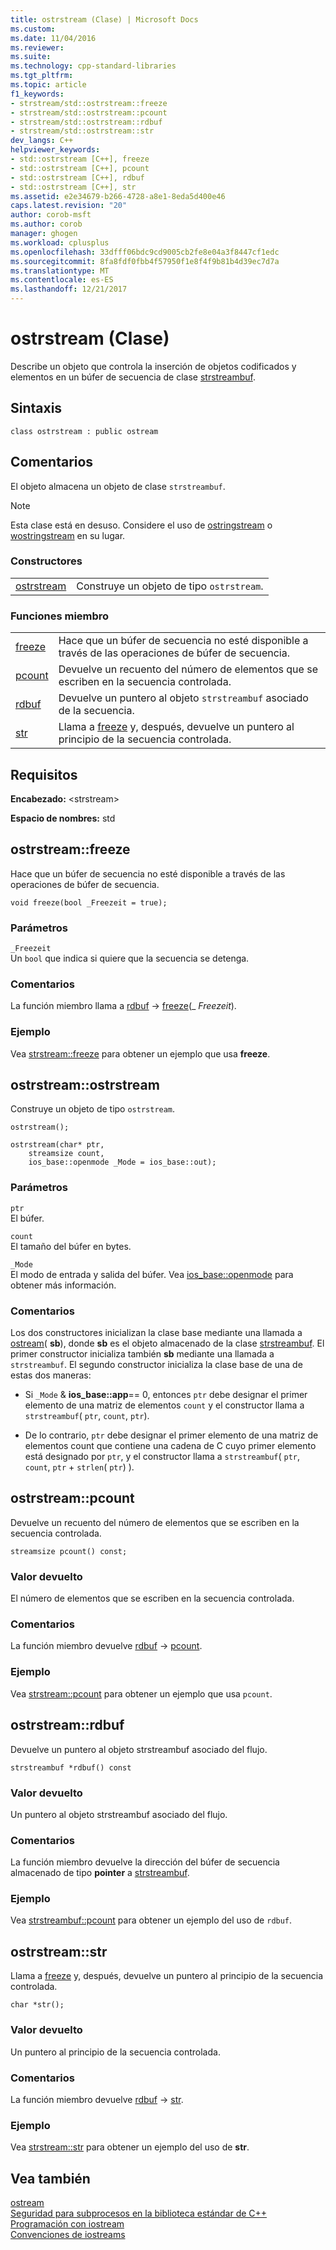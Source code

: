 ```yaml
---
title: ostrstream (Clase) | Microsoft Docs
ms.custom: 
ms.date: 11/04/2016
ms.reviewer: 
ms.suite: 
ms.technology: cpp-standard-libraries
ms.tgt_pltfrm: 
ms.topic: article
f1_keywords:
- strstream/std::ostrstream::freeze
- strstream/std::ostrstream::pcount
- strstream/std::ostrstream::rdbuf
- strstream/std::ostrstream::str
dev_langs: C++
helpviewer_keywords:
- std::ostrstream [C++], freeze
- std::ostrstream [C++], pcount
- std::ostrstream [C++], rdbuf
- std::ostrstream [C++], str
ms.assetid: e2e34679-b266-4728-a8e1-8eda5d400e46
caps.latest.revision: "20"
author: corob-msft
ms.author: corob
manager: ghogen
ms.workload: cplusplus
ms.openlocfilehash: 33dfff06bdc9cd9005cb2fe8e04a3f8447cf1edc
ms.sourcegitcommit: 8fa8fdf0fbb4f57950f1e8f4f9b81b4d39ec7d7a
ms.translationtype: MT
ms.contentlocale: es-ES
ms.lasthandoff: 12/21/2017
---
```

# <a name="ostrstream-class"></a>ostrstream (Clase)
Describe un objeto que controla la inserción de objetos codificados y elementos en un búfer de secuencia de clase [strstreambuf](../standard-library/strstreambuf-class.md).  
  
## <a name="syntax"></a>Sintaxis  
  
```
class ostrstream : public ostream
```  
  
## <a name="remarks"></a>Comentarios  
 El objeto almacena un objeto de clase `strstreambuf`.  
  
> [!NOTE]
>  Esta clase está en desuso. Considere el uso de [ostringstream](../standard-library/sstream-typedefs.md#ostringstream) o [wostringstream](../standard-library/sstream-typedefs.md#wostringstream) en su lugar.  
  
### <a name="constructors"></a>Constructores  
  
|||  
|-|-|  
|[ostrstream](#ostrstream)|Construye un objeto de tipo `ostrstream`.|  
  
### <a name="member-functions"></a>Funciones miembro  
  
|||  
|-|-|  
|[freeze](#freeze)|Hace que un búfer de secuencia no esté disponible a través de las operaciones de búfer de secuencia.|  
|[pcount](#pcount)|Devuelve un recuento del número de elementos que se escriben en la secuencia controlada.|  
|[rdbuf](#rdbuf)|Devuelve un puntero al objeto `strstreambuf` asociado de la secuencia.|  
|[str](#str)|Llama a [freeze](../standard-library/strstreambuf-class.md#freeze) y, después, devuelve un puntero al principio de la secuencia controlada.|  
  
## <a name="requirements"></a>Requisitos  
 **Encabezado:** \<strstream>  
  
 **Espacio de nombres:** std  
  
##  <a name="freeze"></a> ostrstream::freeze  
 Hace que un búfer de secuencia no esté disponible a través de las operaciones de búfer de secuencia.  
  
```
void freeze(bool _Freezeit = true);
```  
  
### <a name="parameters"></a>Parámetros  
 `_Freezeit`  
 Un `bool` que indica si quiere que la secuencia se detenga.  
  
### <a name="remarks"></a>Comentarios  
 La función miembro llama a [rdbuf](#rdbuf) -> [freeze](../standard-library/strstreambuf-class.md#freeze)(_ *Freezeit*).  
  
### <a name="example"></a>Ejemplo  
  Vea [strstream::freeze](../standard-library/strstreambuf-class.md#freeze) para obtener un ejemplo que usa **freeze**.  
  
##  <a name="ostrstream"></a> ostrstream::ostrstream  
 Construye un objeto de tipo `ostrstream`.  
  
```
ostrstream();

ostrstream(char* ptr,
    streamsize count,
    ios_base::openmode _Mode = ios_base::out);
```  
  
### <a name="parameters"></a>Parámetros  
 `ptr`  
 El búfer.  
  
 `count`  
 El tamaño del búfer en bytes.  
  
 `_Mode`  
 El modo de entrada y salida del búfer. Vea [ios_base::openmode](../standard-library/ios-base-class.md#openmode) para obtener más información.  
  
### <a name="remarks"></a>Comentarios  
 Los dos constructores inicializan la clase base mediante una llamada a [ostream](../standard-library/ostream-typedefs.md#ostream)( **sb**), donde **sb** es el objeto almacenado de la clase [strstreambuf](../standard-library/strstreambuf-class.md). El primer constructor inicializa también **sb** mediante una llamada a `strstreambuf`. El segundo constructor inicializa la clase base de una de estas dos maneras:  
  
-   Si `_Mode` & **ios_base::app**== 0, entonces `ptr` debe designar el primer elemento de una matriz de elementos `count` y el constructor llama a `strstreambuf`( `ptr`, `count`, `ptr`).  
  
-   De lo contrario, `ptr` debe designar el primer elemento de una matriz de elementos count que contiene una cadena de C cuyo primer elemento está designado por `ptr`, y el constructor llama a `strstreambuf`( `ptr`, `count`, `ptr` + `strlen`( `ptr`) ).  
  
##  <a name="pcount"></a> ostrstream::pcount  
 Devuelve un recuento del número de elementos que se escriben en la secuencia controlada.  
  
```
streamsize pcount() const;
```  
  
### <a name="return-value"></a>Valor devuelto  
 El número de elementos que se escriben en la secuencia controlada.  
  
### <a name="remarks"></a>Comentarios  
 La función miembro devuelve [rdbuf](#rdbuf) -> [pcount](../standard-library/strstreambuf-class.md#pcount).  
  
### <a name="example"></a>Ejemplo  
  Vea [strstream::pcount](../standard-library/strstreambuf-class.md#pcount) para obtener un ejemplo que usa `pcount`.  
  
##  <a name="rdbuf"></a> ostrstream::rdbuf  
 Devuelve un puntero al objeto strstreambuf asociado del flujo.  
  
```
strstreambuf *rdbuf() const
```  
  
### <a name="return-value"></a>Valor devuelto  
 Un puntero al objeto strstreambuf asociado del flujo.  
  
### <a name="remarks"></a>Comentarios  
 La función miembro devuelve la dirección del búfer de secuencia almacenado de tipo **pointer** a [strstreambuf](../standard-library/strstreambuf-class.md).  
  
### <a name="example"></a>Ejemplo  
  Vea [strstreambuf::pcount](../standard-library/strstreambuf-class.md#pcount) para obtener un ejemplo del uso de `rdbuf`.  
  
##  <a name="str"></a> ostrstream::str  
 Llama a [freeze](../standard-library/strstreambuf-class.md#freeze) y, después, devuelve un puntero al principio de la secuencia controlada.  
  
```
char *str();
```  
  
### <a name="return-value"></a>Valor devuelto  
 Un puntero al principio de la secuencia controlada.  
  
### <a name="remarks"></a>Comentarios  
 La función miembro devuelve [rdbuf](#rdbuf) -> [str](../standard-library/strstreambuf-class.md#str).  
  
### <a name="example"></a>Ejemplo  
  Vea [strstream::str](../standard-library/strstreambuf-class.md#str) para obtener un ejemplo del uso de **str**.  
  
## <a name="see-also"></a>Vea también  
 [ostream](../standard-library/ostream-typedefs.md#ostream)   
 [Seguridad para subprocesos en la biblioteca estándar de C++](../standard-library/thread-safety-in-the-cpp-standard-library.md)   
 [Programación con iostream](../standard-library/iostream-programming.md)   
 [Convenciones de iostreams](../standard-library/iostreams-conventions.md)



